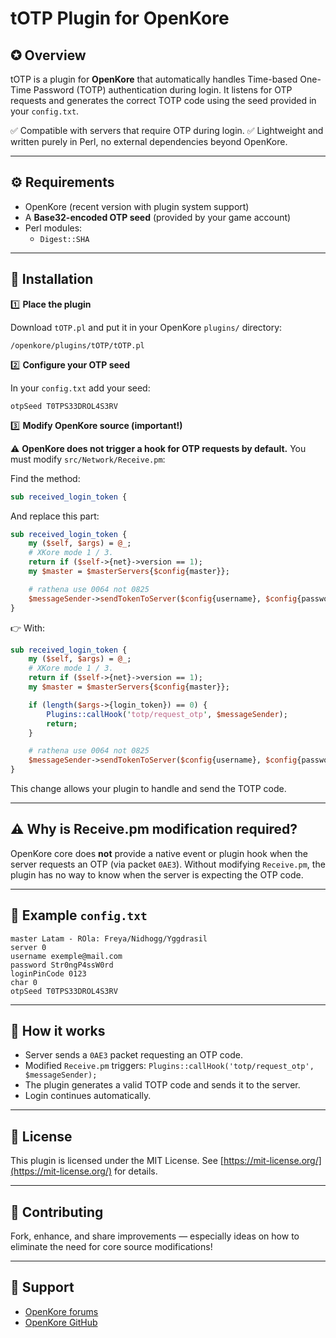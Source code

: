 # tOTP Plugin for OpenKore

## ✪ Overview

tOTP is a plugin for **OpenKore** that automatically handles Time-based One-Time Password (TOTP) authentication during login.
It listens for OTP requests and generates the correct TOTP code using the seed provided in your `config.txt`.

✅ Compatible with servers that require OTP during login.
✅ Lightweight and written purely in Perl, no external dependencies beyond OpenKore.

---

## ⚙ Requirements

* OpenKore (recent version with plugin system support)
* A **Base32-encoded OTP seed** (provided by your game account)
* Perl modules:
  * `Digest::SHA`

---

## 🚀 Installation

1️⃣ **Place the plugin**

Download `tOTP.pl` and put it in your OpenKore `plugins/` directory:

```
/openkore/plugins/tOTP/tOTP.pl
```

2️⃣ **Configure your OTP seed**

In your `config.txt` add your seed:

```
otpSeed T0TPS33DROL4S3RV
```

3️⃣ **Modify OpenKore source (important!)**

⚠ **OpenKore does not trigger a hook for OTP requests by default.**
You must modify `src/Network/Receive.pm`:

Find the method:

```perl
sub received_login_token {
```

And replace this part:

```perl
sub received_login_token {
	my ($self, $args) = @_;
	# XKore mode 1 / 3.
	return if ($self->{net}->version == 1);
	my $master = $masterServers{$config{master}};

	# rathena use 0064 not 0825
	$messageSender->sendTokenToServer($config{username}, $config{password}, $master->{master_version}, $master->{version}, $args->{login_token}, $args->{len}, $master->{OTP_ip}, $master->{OTP_port});
}
```

👉 With:

```perl
sub received_login_token {
	my ($self, $args) = @_;
	# XKore mode 1 / 3.
	return if ($self->{net}->version == 1);
	my $master = $masterServers{$config{master}};

	if (length($args->{login_token}) == 0) {
		Plugins::callHook('totp/request_otp', $messageSender);
		return;
	}

	# rathena use 0064 not 0825
	$messageSender->sendTokenToServer($config{username}, $config{password}, $master->{master_version}, $master->{version}, $args->{login_token}, $args->{len}, $master->{OTP_ip}, $master->{OTP_port});
}
```

This change allows your plugin to handle and send the TOTP code.

---

## ⚠ Why is Receive.pm modification required?

OpenKore core does **not** provide a native event or plugin hook when the server requests an OTP (via packet `0AE3`).
Without modifying `Receive.pm`, the plugin has no way to know when the server is expecting the OTP code.

---

## 📝 Example `config.txt`

```
master Latam - ROla: Freya/Nidhogg/Yggdrasil
server 0
username exemple@mail.com
password Str0ngP4ssW0rd
loginPinCode 0123
char 0
otpSeed T0TPS33DROL4S3RV
```

---

## 🔑 How it works

* Server sends a `0AE3` packet requesting an OTP code.
* Modified `Receive.pm` triggers: `Plugins::callHook('totp/request_otp', $messageSender);`
* The plugin generates a valid TOTP code and sends it to the server.
* Login continues automatically.

---

## 📜 License

This plugin is licensed under the MIT License.
See [https://mit-license.org/](https://mit-license.org/) for details.

---

## 🤝 Contributing

Fork, enhance, and share improvements — especially ideas on how to eliminate the need for core source modifications!

---

## 💬 Support

* [OpenKore forums](https://forums.openkore.com/)
* [OpenKore GitHub](https://github.com/OpenKore/openkore)
